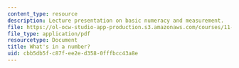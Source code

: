 ```yaml
---
content_type: resource
description: Lecture presentation on basic numeracy and measurement.
file: https://ol-ocw-studio-app-production.s3.amazonaws.com/courses/11-220-quantitative-reasoning-statistical-methods-for-planners-i-spring-2009/cbb5db5fc87fee2ed3580fffbcc43a8e_MIT11_220s09_lec02.pdf
file_type: application/pdf
resourcetype: Document
title: What's in a number?
uid: cbb5db5f-c87f-ee2e-d358-0fffbcc43a8e
---
```


